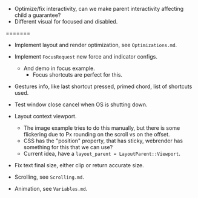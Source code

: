 * Optimize/fix interactivity, can we make parent interactivity affecting child a guarantee?
* Different visual for focused and disabled.

=======

* Implement layout and render optimization, see `Optimizations.md`.

* Implement `FocusRequest` new force and indicator configs.
    - And demo in focus example.
        - Focus shortcuts are perfect for this.

* Gestures info, like last shortcut pressed, primed chord, list of shortcuts used.
* Test window close cancel when OS is shutting down.

* Layout context viewport.
    - The image example tries to do this manually, but there is some flickering due to Px rounding on the scroll vs on the offset.
    - CSS has the "position" property, that has sticky, webrender has something for this that we can use?
    - Current idea, have a `layout_parent = LayoutParent::Viewport`.

* Fix text final size, either clip or return accurate size.

* Scrolling, see `Scrolling.md`.
* Animation, see `Variables.md`.